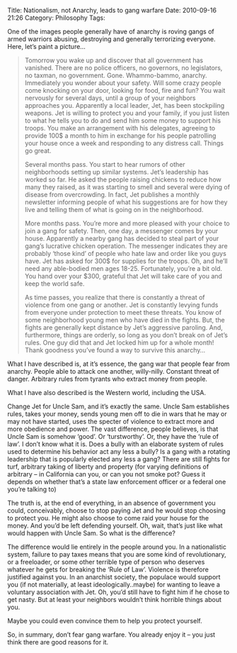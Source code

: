 Title: Nationalism, not Anarchy, leads to gang warfare
Date: 2010-09-16 21:26
Category: Philosophy
Tags:

One of the images people generally have of anarchy is roving gangs of armed warriors abusing, destroying and generally terrorizing everyone. Here, let’s paint a picture…

> Tomorrow you wake up and discover that all government has vanished. There are no police officers, no governors, no legislators, no taxman, no government. Gone. Whammo-bammo, anarchy. Immediately you wonder about your safety. Will some crazy people come knocking on your door, looking for food, fire and fun? You wait nervously for several days, until a group of your neighbors approaches you. Apparently a local leader, Jet, has been stockpiling weapons. Jet is willing to protect you and your family, if you just listen to what he tells you to do and send him some money to support his troops. You make an arrangement with his delegates, agreeing to provide 100$ a month to him in exchange for his people patrolling your house once a week and responding to any distress call. Things go great.
>
> Several months pass. You start to hear rumors of other neighborhoods setting up similar systems. Jet’s leadership has worked so far. He asked the people raising chickens to reduce how many they raised, as it was starting to smell and several were dying of disease from overcrowding. In fact, Jet publishes a monthly newsletter informing people of what his suggestions are for how they live and telling them of what is going on in the neighborhood.
>
> More months pass. You’re more and more pleased with your choice to join a gang for safety. Then, one day, a messenger comes by your house. Apparently a nearby gang has decided to steal part of your gang’s lucrative chicken operation. The messenger indicates they are probably ‘those kind’ of people who hate law and order like you guys have. Jet has asked for 300$ for supplies for the troops. Oh, and he’ll need any able-bodied men ages 18-25. Fortunately, you’re a bit old. You hand over your $300, grateful that Jet will take care of you and keep the world safe.
>
> As time passes, you realize that there is constantly a threat of violence from one gang or another. Jet is constantly levying funds from everyone under protection to meet these threats. You know of some neighborhood young men who have died in the fights. But, the fights are generally kept distance by Jet’s aggressive paroling. And, furthermore, things are orderly, so long as you don’t break on of Jet’s rules. One guy did that and Jet locked him up for a whole month! Thank goodness you’ve found a way to survive this anarchy…


What I have described is, at it’s essence, the gang war that people fear from anarchy. People able to attack one another, willy-nilly. Constant threat of danger. Arbitrary rules from tyrants who extract money from people.

What I have also described is the Western world, including the USA.

Change Jet for Uncle Sam, and it’s exactly the same. Uncle Sam establishes rules, takes your money, sends young men off to die in wars that he may or may not have started, uses the specter of violence to extract more and more obedience and power. The vast difference, people believes, is that Uncle Sam is somehow ‘good’. Or ‘turstworthy’. Or, they have the ‘rule of law’. I don’t know what it is. Does a bully with an elaborate system of rules used to determine his behavior act any less a bully? Is a gang with a rotating leadership that is popularly elected any less a gang? There are still fights for turf, arbitrary taking of liberty and property (for varying definitions of arbitrary – in California can you, or can you not smoke pot? Guess it depends on whether that’s a state law enforcement officer or a federal one you’re talking to)

The truth is, at the end of everything, in an absence of government you could, conceivably, choose to stop paying Jet and he would stop choosing to protect you. He might also choose to come raid your house for the money. And you’d be left defending yourself. Oh, wait, that’s just like what would happen with Uncle Sam. So what is the difference?

The difference would lie entirely in the people around you. In a nationalistic system, failure to pay taxes means that you are some kind of revolutionary, or a freeloader, or some other terrible type of person who deserves whatever he gets for breaking the ‘Rule of Law’.  Violence is therefore justified against you. In an anarchist society, the populace would support you (if not materially, at least ideologically..maybe) for wanting to leave a voluntary association with Jet. Oh, you’d still have to fight him if he chose to get nasty. But at least your neighbors wouldn’t think horrible things about you.

Maybe you could even convince them to help you protect yourself.

So, in summary, don’t fear gang warfare. You already enjoy it – you just think there are good reasons for it.


